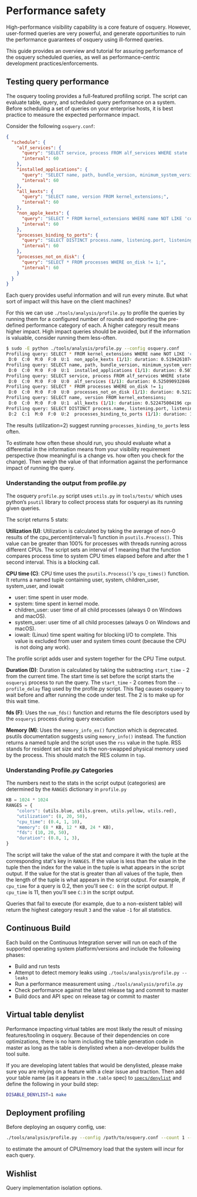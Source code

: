# Performance safety

High-performance visibility capability is a core feature of osquery. However, user-formed queries are very powerful, and generate opportunities to ruin the performance guarantees of osquery using ill-formed queries.

This guide provides an overview and tutorial for assuring performance of the osquery scheduled queries, as well as performance-centric development practices/enforcements.

## Testing query performance

The osquery tooling provides a full-featured profiling script. The script can evaluate table, query, and scheduled query performance on a system. Before scheduling a set of queries on your enterprise hosts, it is best practice to measure the expected performance impact.

Consider the following `osquery.conf`:

```json
{
  "schedule": {
    "alf_services": {
      "query": "SELECT service, process FROM alf_services WHERE state != 0;",
      "interval": 60
    },
    "installed_applications": {
      "query": "SELECT name, path, bundle_version, minimum_system_version, applescript_enabled, bundle_executable FROM apps;",
      "interval": 60
    },
    "all_kexts": {
      "query": "SELECT name, version FROM kernel_extensions;",
      "interval": 60
    },
    "non_apple_kexts": {
      "query": "SELECT * FROM kernel_extensions WHERE name NOT LIKE 'com.apple.%' AND name != '__kernel__';",
      "interval": 60
    },
    "processes_binding_to_ports": {
      "query": "SELECT DISTINCT process.name, listening.port, listening.protocol, listening.family, listening.address, process.pid, process.path, process.on_disk, process.parent, process.start_time FROM processes AS process JOIN listening_ports AS listening ON process.pid = listening.pid;",
      "interval": 60
    },
    "processes_not_on_disk": {
      "query": "SELECT * FROM processes WHERE on_disk != 1;",
      "interval": 60
    }
  }
}
```

Each query provides useful information and will run every minute. But what sort of impact will this have on the client machines?

For this we can use `./tools/analysis/profile.py` to profile the queries by running them for a configured number of rounds and reporting the pre-defined performance category of each. A higher category result means higher impact. High impact queries should be avoided, but if the information is valuable, consider running them less-often.

```bash
$ sudo -E python ./tools/analysis/profile.py --config osquery.conf
Profiling query: SELECT * FROM kernel_extensions WHERE name NOT LIKE 'com.apple.%' AND name != '__kernel__';
 D:0  C:0  M:0  F:0  U:1  non_apple_kexts (1/1): duration: 0.519426107407 cpu_time: 0.096729864 memory: 6447104 fds: 5 utilization: 9.5
Profiling query: SELECT name, path, bundle_version, minimum_system_version, applescript_enabled, bundle_executable FROM apps;
 D:0  C:0  M:0  F:0  U:1  installed_applications (1/1): duration: 0.507317066193 cpu_time: 0.113432314 memory: 7639040 fds: 6 utilization: 11.15
Profiling query: SELECT service, process FROM alf_services WHERE state != 0;
 D:0  C:0  M:0  F:0  U:0  alf_services (1/1): duration: 0.525090932846 cpu_time: 0.021108868 memory: 5406720 fds: 5 utilization: 1.9
Profiling query: SELECT * FROM processes WHERE on_disk != 1;
 D:0  C:0  M:0  F:0  U:0  processes_not_on_disk (1/1): duration: 0.521270990372 cpu_time: 0.030440911 memory: 6148096 fds: 5 utilization: 2.8
Profiling query: SELECT name, version FROM kernel_extensions;
 D:0  C:0  M:0  F:0  U:1  all_kexts (1/1): duration: 0.522475004196 cpu_time: 0.089579066 memory: 6500352 fds: 5 utilization: 8.65
Profiling query: SELECT DISTINCT process.name, listening.port, listening.protocol, listening.family, listening.address, process.pid, process.path, process.on_disk, process.parent, process.start_time FROM processes AS process JOIN listening_ports AS listening ON process.pid = listening.pid;
 D:2  C:1  M:0  F:0  U:2  processes_binding_to_ports (1/1): duration: 1.02116107941 cpu_time: 0.668809664 memory: 6340608 fds: 5 utilization: 44.3
```

The results (utilization=2) suggest running `processes_binding_to_ports` less often.

To estimate how often these should run, you should evaluate what a differential in the information means from your visibility requirement perspective (how meaningful is a change vs. how often you check for the change). Then weigh the value of that information against the performance impact of running the query.

### Understanding the output from profile.py

The osquery `profile.py` script uses `utils.py` in `tools/tests/` which uses python’s `psutil` library to collect process stats for osqueryi as its running given queries. 

The script returns 5 stats:

**Utilization (U)**: Utilization is calculated by taking the average of non-0 results of the cpu_percent(interval=1) function in `psutils.Process()`. This value can be greater than 100% for processes with threads running across different CPUs. The script sets an interval of 1 meaning that the function compares process time to system CPU times elapsed before and after the 1 second interval. This is a blocking call. 

**CPU time (C)**: CPU time uses the `psutils.Process()`'s `cpu_times()` function. It returns a named tuple containing user, system, children_user, system_user, and iowait

- user: time spent in user mode.
- system: time spent in kernel mode.
- children_user: user time of all child processes (always 0 on Windows and macOS).
- system_user: user time of all child processes (always 0 on Windows and macOS).
- iowait: (Linux) time spent waiting for blocking I/O to complete. This value is excluded from user and system times count (because the CPU is not doing any work).

The profile script adds user and system together for the CPU 
Time output.

**Duration (D)**:
Duration is calculated by taking the subtracting `start_time` - 2 from the current time. The start time is set before the script starts the `osqueryi` process to run the query. The `start_time` - 2 comes from the `--profile_delay` flag used by the profile.py script. This flag causes osquery to wait before and after running the code under test. The 2 is to make up for this wait time. 

**fds (F)**: Uses the `num_fds()` function and returns the file descriptors used by the `osqueryi` process during query execution

**Memory (M)**: Uses the `memory_info_ex()` function which is deprecated. psutils documentation suggests using `memory_info()` instead. The function returns a named tuple and the script uses the `rss` value in the tuple. RSS stands for resident set size and is the non-swapped physical memory used by the process. This should match the RES column in `top`.

### Understanding Profile.py Categories

The numbers next to the stats in the script output (categories) are determined by the `RANGES` dictionary in `profile.py`

```python
KB = 1024 * 1024
RANGES = {
    "colors": (utils.blue, utils.green, utils.yellow, utils.red),
    "utilization": (8, 20, 50),
    "cpu_time": (0.4, 1, 10),
    "memory": (8 * KB, 12 * KB, 24 * KB),
    "fds": (10, 20, 50),
    "duration": (0.8, 1, 3),
}
```

The script will take the value of the stat and compare it with the tuple at the corresponding stat's key in `RANGES`. If the value is less than the value in the tuple then the index for the value in the tuple is what appears in the script output. If the value for the stat is greater than all values of the tuple, then the length of the tuple is what appears in the script output. For example, if `cpu_time` for a query is 0.2, then you'll see `C: 0` in the script output. If `cpu_time` is 11, then you'll see `C:3` in the script output.

Queries that fail to execute (for example, due to a non-existent table) will return the highest category result `3` and the value `-1` for all statistics.

## Continuous Build

Each build on the Continuous Integration server will run on each of the supported operating system platform/versions and include the following phases:

- Build and run tests
- Attempt to detect memory leaks using `./tools/analysis/profile.py --leaks`
- Run a performance measurement using `./tools/analysis/profile.py`
- Check performance against the latest release tag and commit to master
- Build docs and API spec on release tag or commit to master

## Virtual table denylist

Performance impacting virtual tables are most likely the result of missing features/tooling in osquery. Because of their dependencies on core optimizations, there is no harm including the table generation code in master as long as the table is denylisted when a non-developer builds the tool suite.

If you are developing latent tables that would be denylisted, please make sure you are relying on a feature with a clear issue and traction. Then add your table name (as it appears in the `.table` spec) to [`specs/denylist`](https://github.com/osquery/osquery/blob/master/specs/denylist) and define the following in your build step:

```bash
DISABLE_DENYLIST=1 make
```

## Deployment profiling

Before deploying an osquery config, use:

```sh
./tools/analysis/profile.py --config /path/to/osquery.conf --count 1 --rounds 4
```

to estimate the amount of CPU/memory load that the system will incur for each query.

## Wishlist

Query implementation isolation options.
